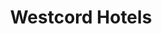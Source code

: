 ---
tags: []
title: Westcord Hotels
weight: 40
description: "
**Klant:** Westcord Hotels, in opdracht van DBK. <br> 
**Werkzaamheden:** Design, Front-end ondersteuning<br> 
**Periode:** Herfst 2015"
logo: /images/logos/westcord.png
---